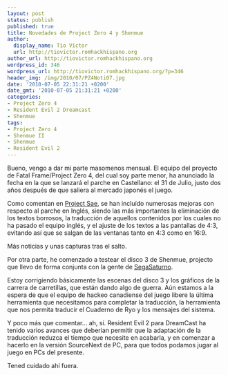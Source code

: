 ```yaml
---
layout: post
status: publish
published: true
title: Novedades de Project Zero 4 y Shenmue
author:
  display_name: Tío Víctor
  url: http://tiovictor.romhackhispano.org
author_url: http://tiovictor.romhackhispano.org
wordpress_id: 346
wordpress_url: http://tiovictor.romhackhispano.org/?p=346
header_img: /img/2010/07/PZ4Noti07.jpg
date: '2010-07-05 22:31:21 +0200'
date_gmt: '2010-07-05 21:31:21 +0200'
categories:
- Project Zero 4
- Resident Evil 2 Dreamcast
- Shenmue
tags:
- Project Zero 4
- Shenmue II
- Shenmue
- Resident Evil 2
---
```

Bueno, vengo a dar mi parte masomenos mensual. El equipo del proyecto de Fatal Frame/Project Zero 4, del cual soy parte menor, ha anunciado la fecha en la que se lanzará el parche en Castellano: el 31 de Julio, justo dos años después de que saliera al mercado japonés el juego.

Como comentan en <a href="http://www.projectsae.es/sae.php" target="_blank">Project Sae</a>, se han incluído numerosas mejoras con respecto al parche en Inglés, siendo las más importantes la eliminación de los textos borrosos, la traducción de aquellos contenidos por los cuales no ha pasado el equipo inglés, y el ajuste de los textos a las pantallas de 4:3, evitando así que se salgan de las ventanas tanto en 4:3 como en 16:9.

Más noticias y unas capturas tras el salto.

<!--more-->

Por otra parte, he comenzado a testear el disco 3 de Shenmue, projecto que llevo de forma conjunta con la gente de <a href="http://www.segasaturno.com" target="_blank">SegaSaturno</a>.

Estoy corrigiendo básicamente las escenas del disco 3 y los gráficos de la carrera de carretillas, que están dando algo de guerra. Aún estamos a la espera de que el equipo de hackeo canadiense del juego libere la última herramienta que necesitamos para completar la traducción, la herramienta que nos permita traducir el Cuaderno de Ryo y los mensajes del sistema.

Y poco más que comentar... ah, sí. Resident Evil 2 para DreamCast ha tenido varios avances que deberían permitir que la adaptación de la traducción reduzca el tiempo que necesite en acabarla, y en comenzar a hacerlo en la versión SourceNext de PC, para que todos podamos jugar al juego en PCs del presente.

Tened cuidado ahí fuera.
